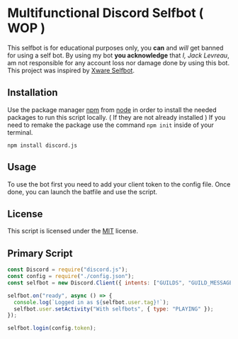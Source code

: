 # Multifunctional Discord Selfbot ( WOP )
This selfbot is for educational purposes only, you **can** and *will* get banned for using a self bot. By using my bot **you acknowledge** that *I, Jack Levreau*, am not responsible for any account loss nor damage done by using this bot. This project was inspired by [Xware Selfbot](https://www.youtube.com/watch?v=dGYq6krDsa8).

## Installation

Use the package manager [npm](https://www.w3schools.com/nodejs/nodejs_npm.asp) from [node](https://nodejs.org/en/) in order to install the needed packages to run this script locally. ( If they are not already installed ) If you need to remake the package use the command `npm init` inside of your terminal.

```node
npm install discord.js
```

## Usage

To use the bot first you need to add your client token to the config file. Once done, you can launch the batfile and use the script.

## License
This script is licensed under the [MIT](https://choosealicense.com/licenses/mit/) license.

## Primary Script

```JavaScript 
const Discord = require("discord.js");
const config = require("./config.json");
const selfbot = new Discord.Client({ intents: ["GUILDS", "GUILD_MESSAGES"] });

selfbot.on("ready", async () => {
  console.log(`Logged in as ${selfbot.user.tag}!`);
  selfbot.user.setActivity("With selfbots", { type: "PLAYING" });
});

selfbot.login(config.token);
```
